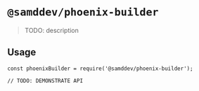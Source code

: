 # `@samddev/phoenix-builder`

> TODO: description

## Usage

```
const phoenixBuilder = require('@samddev/phoenix-builder');

// TODO: DEMONSTRATE API
```
